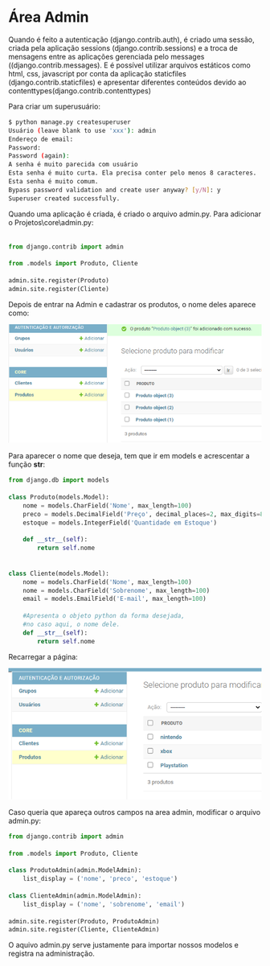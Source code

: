 # Área Admin

Quando é feito a autenticação (django.contrib.auth), é criado uma sessão, criada pela aplicação sessions (django.contrib.sessions) e a troca de mensagens entre as aplicações 
gerenciada pelo messages ((django.contrib.messages). E é possível utilizar arquivos 
estáticos como html, css, javascript por conta da aplicação staticfiles (django.contrib.staticfiles) e apresentar diferentes conteúdos devido ao contenttypes(django.contrib.contenttypes)

Para criar um superusuário:

```bash
$ python manage.py createsuperuser
Usuário (leave blank to use 'xxx'): admin
Endereço de email:
Password:
Password (again):
A senha é muito parecida com usuário
Esta senha é muito curta. Ela precisa conter pelo menos 8 caracteres.
Esta senha é muito comum.
Bypass password validation and create user anyway? [y/N]: y
Superuser created successfully.
```

Quando uma aplicação é criada, é criado o arquivo admin.py.
Para adicionar o
Projetos\core\admin.py:

```python

from django.contrib import admin

from .models import Produto, Cliente

admin.site.register(Produto)
admin.site.register(Cliente)

```

Depois de entrar na Admin e cadastrar os produtos,
o nome deles aparece como:

![admin](images/admin.PNG)

Para aparecer o nome que deseja, tem que ir em models e acrescentar 
a função __str__:

```python
from django.db import models

class Produto(models.Model):
    nome = models.CharField('Nome', max_length=100)
    preco = models.DecimalField('Preço', decimal_places=2, max_digits=8)
    estoque = models.IntegerField('Quantidade em Estoque')
    
    def __str__(self):
        return self.nome
    

class Cliente(models.Model):
    nome = models.CharField('Nome', max_length=100)
    nome = models.CharField('Sobrenome', max_length=100)
    email = models.EmailField('E-mail', max_length=100)
    
    #Apresenta o objeto python da forma desejada,
    #no caso aqui, o nome dele.
    def __str__(self):
        return self.nome
```

Recarregar a página:

![admin](images/admin1.PNG)


Caso queria que apareça outros campos na area admin,
modificar o arquivo admin.py:

```python
from django.contrib import admin

from .models import Produto, Cliente

class ProdutoAdmin(admin.ModelAdmin):
    list_display = ('nome', 'preco', 'estoque')

class ClienteAdmin(admin.ModelAdmin):
    list_display = ('nome', 'sobrenome', 'email')

admin.site.register(Produto, ProdutoAdmin)
admin.site.register(Cliente, ClienteAdmin)

```

O aquivo admin.py serve justamente para importar nossos modelos
e registra na administração.
